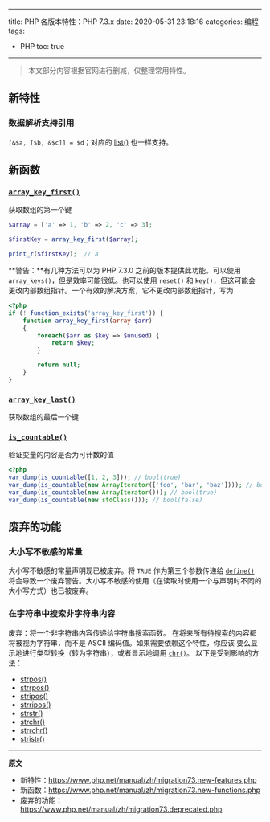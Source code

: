 ----
title: PHP 各版本特性：PHP 7.3.x
date: 2020-05-31 23:18:16
categories: 编程
tags:
- PHP
toc: true
----

> 本文部分内容根据官网进行删减，仅整理常用特性。

## 新特性

### 数据解析支持引用

`[&$a, [$b, &$c]] = $d`；对应的 [list()](https://www.php.net/manual/zh/function.list.php) 也一样支持。

<!-- more -->

## 新函数

### [`array_key_first()`](https://www.php.net/manual/zh/function.array-key-first.php)

获取数组的第一个键

```php
$array = ['a' => 1, 'b' => 2, 'c' => 3];

$firstKey = array_key_first($array);

print_r($firstKey);  // a
```

**警告：**有几种方法可以为 PHP 7.3.0 之前的版本提供此功能。可以使用 `array_keys()`，但是效率可能很低。也可以使用 `reset()` 和 `key()`，但这可能会更改内部数组指针。一个有效的解决方案，它不更改内部数组指针，写为

```php
<?php
if (! function_exists('array_key_first')) {
    function array_key_first(array $arr)
    {
        foreach($arr as $key => $unused) {
            return $key;
        }

        return null;
    }
}
```

### [`array_key_last()`](https://www.php.net/manual/zh/function.array-key-last.php)

获取数组的最后一个键

### [`is_countable()`](https://www.php.net/manual/zh/function.is-countable.php)

验证变量的内容是否为可计数的值

```php
<?php
var_dump(is_countable([1, 2, 3])); // bool(true)
var_dump(is_countable(new ArrayIterator(['foo', 'bar', 'baz']))); // bool(true)
var_dump(is_countable(new ArrayIterator())); // bool(true)
var_dump(is_countable(new stdClass())); // bool(false)
```

## 废弃的功能

### 大小写不敏感的常量

大小写不敏感的常量声明现已被废弃。将 `TRUE` 作为第三个参数传递给 [`define()`](https://www.php.net/manual/zh/function.define.php) 将会导致一个废弃警告。大小写不敏感的使用（在读取时使用一个与声明时不同的大小写方式）也已被废弃。

### 在字符串中搜索非字符串内容

废弃：将一个非字符串内容传递给字符串搜索函数。 在将来所有待搜索的内容都将被视为字符串，而不是 ASCII 编码值。如果需要依赖这个特性，你应该 要么显示地进行类型转换（转为字符串），或者显示地调用 [`chr()`](https://www.php.net/manual/zh/function.chr.php)。 以下是受到影响的方法：

- [strpos()](https://www.php.net/manual/zh/function.strpos.php)
- [strrpos()](https://www.php.net/manual/zh/function.strrpos.php)
- [stripos()](https://www.php.net/manual/zh/function.stripos.php)
- [strripos()](https://www.php.net/manual/zh/function.strripos.php)
- [strstr()](https://www.php.net/manual/zh/function.strstr.php)
- [strchr()](https://www.php.net/manual/zh/function.strchr.php)
- [strrchr()](https://www.php.net/manual/zh/function.strrchr.php)
- [stristr()](https://www.php.net/manual/zh/function.stristr.php)


----

**原文**

- 新特性：https://www.php.net/manual/zh/migration73.new-features.php
- 新函数：https://www.php.net/manual/zh/migration73.new-functions.php
- 废弃的功能：https://www.php.net/manual/zh/migration73.deprecated.php